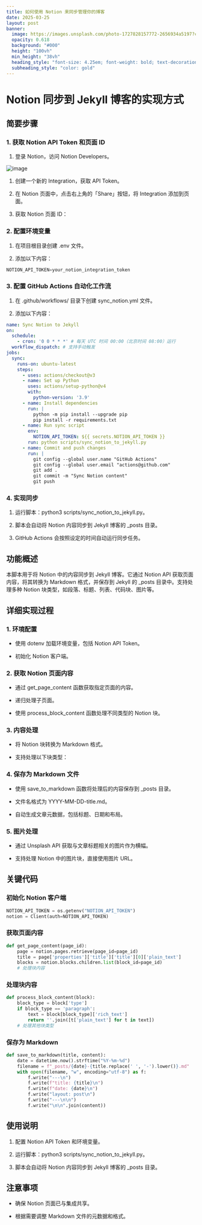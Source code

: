 ```yaml
---
title: 如何使用 Notion 来同步管理你的博客
date: 2025-03-25
layout: post
banner:
  image: https://images.unsplash.com/photo-1727828157772-2656934a5197?crop=entropy&cs=tinysrgb&fit=max&fm=jpg&ixid=M3w2OTIwMzJ8MHwxfHJhbmRvbXx8fHx8fHx8fDE3NDI5MzQxMzh8&ixlib=rb-4.0.3&q=80&w=1080
  opacity: 0.618
  background: "#000"
  height: "100vh"
  min_height: "38vh"
  heading_style: "font-size: 4.25em; font-weight: bold; text-decoration: underline"
  subheading_style: "color: gold"
---
```


# Notion 同步到 Jekyll 博客的实现方式

## 简要步骤

### 1. 获取 Notion API Token 和页面 ID

1. 登录 Notion，访问 Notion Developers。

![image](https://prod-files-secure.s3.us-west-2.amazonaws.com/a7a0cc5a-89b9-4cda-8686-1fba0ca52f40/d19c1afe-dea5-4312-9333-786b0ba83054/image.png?X-Amz-Algorithm=AWS4-HMAC-SHA256&X-Amz-Content-Sha256=UNSIGNED-PAYLOAD&X-Amz-Credential=ASIAZI2LB4666INYT2P2%2F20250325%2Fus-west-2%2Fs3%2Faws4_request&X-Amz-Date=20250325T202218Z&X-Amz-Expires=3600&X-Amz-Security-Token=IQoJb3JpZ2luX2VjELT%2F%2F%2F%2F%2F%2F%2F%2F%2F%2FwEaCXVzLXdlc3QtMiJIMEYCIQCHULwLzE4LyZe0YSt%2FTZEiCraVzRNnfogDc6sXa%2BTyPgIhALuafAC0ObBUMqAeB6aJpRexFYKdX5ICakoCtSTpZqADKv8DCB0QABoMNjM3NDIzMTgzODA1Igw9iiBu1F8ORjNxQYkq3APVjft6lCaD5UFupsH0l34xKPcyg1m8JsDQt32Hq8GEWHyojsrbGDVpCqjdJgDaK13ZIVEIpEcLtxuMGCEkwoKdDto9Zu24GFQ7xc9IfNdv0Hr4lt9dF7b6kXeNKUKandqqxbCohmfVWv78C8DJJzVL0KPZc2%2FHf3jKfLXnhzLlwcAw5vkdUNz5bcYJHBpYsNPOgAjIe8w%2FnuGvl0giq%2B90K%2BfbwASJogQ3Cbm3CZht5hqKNs4eswDYUiTHp6Wc1f7k29C0VOndDYlCCmoa4bvBw5hNnKcJFam9Ujm%2FshgcfmHlb4djNa4UfcTok4wdWr%2FF3WB%2BqndlzU2WuHRKBICfqUIAivtHcmTDe%2B356ATUHnuOyrh39%2Fw4IR7%2FqAVddffUOwYjfQoz%2B2eDvh%2F64bAQyOoE4bPTz5jEqv0zWGH3CaRKLez9ykCK1qPtR8a6dbo4G8t9an0TbXtwZ85PO3B6sW98AZVczhNOVQRxrdkO5wCtIBiK7iZ0wkU8V604X8s5wFaLZIDM1dRtVvzvodqtuwjv6p9ySNWwFaYU2SpXqYA70Abgr%2BOAIFX%2BKTeojgkawaxaxHs8R0SMc4io2UJQcVAbSHhA727nNIoBfxNe80AZR0ixJF25KzqJejDemIy%2FBjqkAevhtu4xA5CH74w4uv7QDpkAy3IpovnbtAEpY2zRoJzVRvvSyHQLXXoR2Ee5scO4gJ5UqMN4gHgZ%2FwQdPaPDygRVfueUqG%2FwvxXZkx1huF9zUeytRTqk%2Fi3B1pFGr9f5qIG81r0DbH2pfVWGhaCZgupD%2Foi7LhSO19eU77apXAhOn7IE0quhlA8l3ZV5brSphdjDx81k1dRA%2FjOx74PBPfTsKdgz&X-Amz-Signature=60e88698976850bd482359da88079edf35a41ab5420cef2a05b38c524ba2592f&X-Amz-SignedHeaders=host&x-id=GetObject)

1. 创建一个新的 Integration，获取 API Token。

1. 在 Notion 页面中，点击右上角的「Share」按钮，将 Integration 添加到页面。

1. 获取 Notion 页面 ID：


### 2. 配置环境变量

1. 在项目根目录创建 .env 文件。

1. 添加以下内容：

```javascript
NOTION_API_TOKEN=your_notion_integration_token
```

### 3. 配置 GitHub Actions 自动化工作流

1. 在 .github/workflows/ 目录下创建 sync_notion.yml 文件。

1. 添加以下内容：

```yaml
name: Sync Notion to Jekyll
on:
  schedule:
    - cron: '0 0 * * *' # 每天 UTC 时间 00:00（北京时间 08:00）运行
  workflow_dispatch: # 支持手动触发
jobs:
  sync:
    runs-on: ubuntu-latest
    steps:
      - uses: actions/checkout@v3
      - name: Set up Python
        uses: actions/setup-python@v4
        with:
          python-version: '3.9'
      - name: Install dependencies
        run: |
          python -m pip install --upgrade pip
          pip install -r requirements.txt
      - name: Run sync script
        env:
          NOTION_API_TOKEN: ${{ secrets.NOTION_API_TOKEN }}
        run: python scripts/sync_notion_to_jekyll.py
      - name: Commit and push changes
        run: |
          git config --global user.name "GitHub Actions"
          git config --global user.email "actions@github.com"
          git add .
          git commit -m "Sync Notion content"
          git push
```

### 4. 实现同步

1. 运行脚本：python3 scripts/sync_notion_to_jekyll.py。

1. 脚本会自动将 Notion 内容同步到 Jekyll 博客的 _posts 目录。

1. GitHub Actions 会按照设定的时间自动运行同步任务。

## 功能概述

本脚本用于将 Notion 中的内容同步到 Jekyll 博客。它通过 Notion API 获取页面内容，将其转换为 Markdown 格式，并保存到 Jekyll 的 _posts 目录中。支持处理多种 Notion 块类型，如段落、标题、列表、代码块、图片等。

## 详细实现过程

### 1. 环境配置

- 使用 dotenv 加载环境变量，包括 Notion API Token。

- 初始化 Notion 客户端。

### 2. 获取 Notion 页面内容

- 通过 get_page_content 函数获取指定页面的内容。

- 递归处理子页面。

- 使用 process_block_content 函数处理不同类型的 Notion 块。

### 3. 内容处理

- 将 Notion 块转换为 Markdown 格式。

- 支持处理以下块类型：


### 4. 保存为 Markdown 文件

- 使用 save_to_markdown 函数将处理后的内容保存到 _posts 目录。

- 文件名格式为 YYYY-MM-DD-title.md。

- 自动生成文章元数据，包括标题、日期和布局。

### 5. 图片处理

- 通过 Unsplash API 获取与文章标题相关的图片作为横幅。

- 支持处理 Notion 中的图片块，直接使用图片 URL。

## 关键代码

### 初始化 Notion 客户端

```python
NOTION_API_TOKEN = os.getenv("NOTION_API_TOKEN")
notion = Client(auth=NOTION_API_TOKEN)
```

### 获取页面内容

```python
def get_page_content(page_id):
    page = notion.pages.retrieve(page_id=page_id)
    title = page['properties']['title']['title'][0]['plain_text']
    blocks = notion.blocks.children.list(block_id=page_id)
    # 处理块内容
```

### 处理块内容

```python
def process_block_content(block):
    block_type = block['type']
    if block_type == 'paragraph':
        text = block[block_type]['rich_text']
        return ''.join([t['plain_text'] for t in text])
    # 处理其他块类型
```

### 保存为 Markdown

```python
def save_to_markdown(title, content):
    date = datetime.now().strftime("%Y-%m-%d")
    filename = f"_posts/{date}-{title.replace(' ', '-').lower()}.md"
    with open(filename, "w", encoding="utf-8") as f:
        f.write("---\n")
        f.write(f"title: {title}\n")
        f.write(f"date: {date}\n")
        f.write("layout: post\n")
        f.write("---\n\n")
        f.write("\n\n".join(content))
```

## 使用说明

1. 配置 Notion API Token 和环境变量。

1. 运行脚本：python3 scripts/sync_notion_to_jekyll.py。

1. 脚本会自动将 Notion 内容同步到 Jekyll 博客的 _posts 目录。

## 注意事项

- 确保 Notion 页面已与集成共享。

- 根据需要调整 Markdown 文件的元数据和格式。